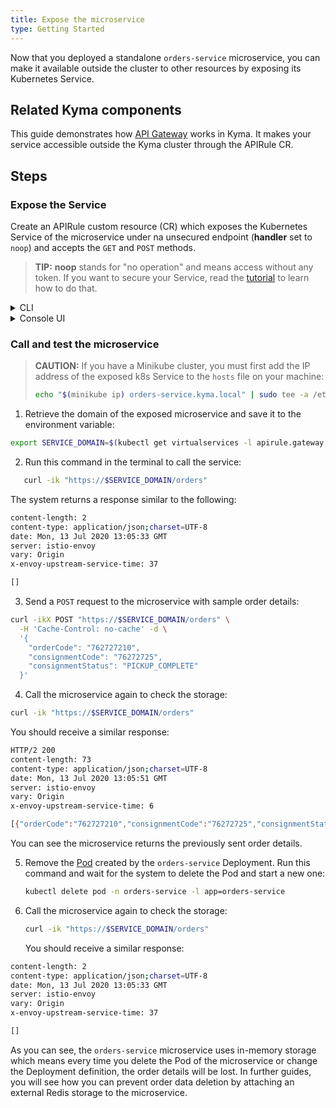 ```yaml
---
title: Expose the microservice
type: Getting Started
---
```


Now that you deployed a standalone `orders-service` microservice, you can make it available outside the cluster to other resources by exposing its Kubernetes Service.

## Related Kyma components

This guide demonstrates how [API Gateway](/components/api-gateway) works in Kyma. It makes your service accessible outside the Kyma cluster through the APIRule CR.

## Steps

### Expose the Service

Create an APIRule custom resource (CR) which exposes the Kubernetes Service of the microservice under na unsecured endpoint (**handler** set to `noop`) and accepts the `GET` and `POST` methods.

>**TIP:** **noop** stands for "no operation" and means access without any token. If you want to secure your Service, read the [tutorial](/components/api-gateway/#tutorials-expose-and-secure-a-service) to learn how to do that.

<div tabs name="steps" group="expose-microservice">
  <details>
  <summary label="cli">
  CLI
  </summary>

1. Open the terminal window and apply the APIRule CR:

```bash
cat <<EOF | kubectl apply -f -
apiVersion: gateway.kyma-project.io/v1alpha1
kind: APIRule
metadata:
  name: orders-service
  namespace: orders-service
  labels:
    app: orders-service
    example: orders-service
spec:
  service:
    host: orders-service
    name: orders-service
    port: 80
  gateway: kyma-gateway.kyma-system.svc.cluster.local
  rules:
    - path: /.*
      methods: ["GET","POST"]
      accessStrategies:
        - handler: noop
      mutators: []
EOF
```
2. Check if the API Rule was created successfully and has the `OK` status:

   ```bash
   kubectl get apirules orders-service -n orders-service -o=jsonpath='{.status.APIRuleStatus.code}'
   ```

</details>
<details>
<summary label="console-ui">
Console UI
</summary>

>**TIP:** You can expose a Service or Function with an API Rule from different views in the Console UI. This tutorial shows how to do that from the generic **API Rules** view.

1. Select the `orders-service` Namespace from the drop-down list in the top navigation panel.

2. Navigate to the **Configuration** section in the left navigation panel, go to the **API Rules** view, and select **Create API Rule**.

3. In the **General settings** section:

    - Enter `orders-service` as the API Rule's **Name**.

    >**NOTE:** The APIRule CR can have a different name than the Service, but it is recommended that all related resources share a common name.

    - Enter `orders-service` as **Hostname** to indicate the host on which you want to expose your Service.

    - Select `orders-service (port: 80)` from the drop-down list in the **Service** column to indicate the Service name for which you want to create the API Rule.

4. In the **Access strategies** section, leave only the `GET` and `POST` methods marked and the `noop` handler selected. This way you will be able to send the orders to the service and retrieve orders from it without any token.

5. Select **Create** to confirm the changes.

    The message appears on the screen confirming the changes were saved.

6. In the API Rule's details view that opens up automatically, check if the API Rule status is `OK`. See if you can access the Service by selecting the HTTPS link under **Host** and adding the `/orders` endpoint at the end of the link.

**NOTE:** For the whole list of endpoints available in the service, see its [OpenAPI specification](./assets/orders-service-openapi.yaml).

</details>
</div>

### Call and test the microservice

> **CAUTION:** If you have a Minikube cluster, you must first add the IP address of the exposed k8s Service to the `hosts` file on your machine:
>
>  ```bash
>  echo "$(minikube ip) orders-service.kyma.local" | sudo tee -a /etc/hosts
>  ```

1. Retrieve the domain of the exposed microservice and save it to the environment variable:

```bash
export SERVICE_DOMAIN=$(kubectl get virtualservices -l apirule.gateway.kyma-project.io/v1alpha1=orders-service.orders-service -n orders-service -o=jsonpath='{.items[*].spec.hosts[0]}')
```

2. Run this command in the terminal to call the service:

```bash
   curl -ik "https://$SERVICE_DOMAIN/orders"
```

The system returns a response similar to the following:

```bash
content-length: 2
content-type: application/json;charset=UTF-8
date: Mon, 13 Jul 2020 13:05:33 GMT
server: istio-envoy
vary: Origin
x-envoy-upstream-service-time: 37

[]
```

3. Send a `POST` request to the microservice with sample order details:

```bash
curl -ikX POST "https://$SERVICE_DOMAIN/orders" \
  -H 'Cache-Control: no-cache' -d \
  '{
    "orderCode": "762727210",
    "consignmentCode": "76272725",
    "consignmentStatus": "PICKUP_COMPLETE"
  }'
```

4. Call the microservice again to check the storage:

```bash
curl -ik "https://$SERVICE_DOMAIN/orders"
```

You should receive a similar response:

```bash
HTTP/2 200
content-length: 73
content-type: application/json;charset=UTF-8
date: Mon, 13 Jul 2020 13:05:51 GMT
server: istio-envoy
vary: Origin
x-envoy-upstream-service-time: 6

[{"orderCode":"762727210","consignmentCode":"76272725","consignmentStatus":"PICKUP_COMPLETE"}]
```

 You can see the microservice returns the previously sent order details.

5. Remove the [Pod](https://kubernetes.io/docs/concepts/workloads/pods/) created by the `orders-service` Deployment. Run this command and wait for the system to delete the Pod and start a new one:

   ```bash
   kubectl delete pod -n orders-service -l app=orders-service
   ```

6. Call the microservice again to check the storage:

   ```bash
   curl -ik "https://$SERVICE_DOMAIN/orders"
   ```
   You should receive a similar response:

  ```bash
  content-length: 2
  content-type: application/json;charset=UTF-8
  date: Mon, 13 Jul 2020 13:05:33 GMT
  server: istio-envoy
  vary: Origin
  x-envoy-upstream-service-time: 37

  []
  ```

  As you can see, the `orders-service` microservice uses in-memory storage which means every time you delete the Pod of the microservice or change the Deployment definition, the order details will be lost. In further guides, you will see how you can prevent order data deletion by attaching an external Redis storage to the microservice.

